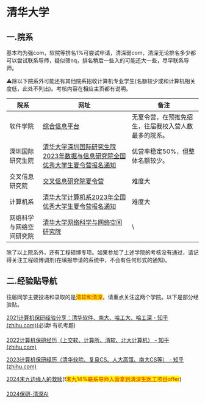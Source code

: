 # 清华大学

## 一.院系

基本均为强com，软院等排名1%可尝试申请，清深弱com，清深无论排名多少都可以尝试联系导师，疑似筛oq，排名稍后一些入的可能还大一些，尽早联系导师。

⚠除以下院系外可能还有其他院系招收计算机专业学生(名额较少或和计算机相关度低，此处不列出)。考核内容在相应主页都有说明。

| 院系                     | 网址                                                         | 备注                                                 |
| ------------------------ | ------------------------------------------------------------ | ---------------------------------------------------- |
| 软件学院                 | [综合信息平台 ](https://yzbm.tsinghua.edu.cn/publish/s01/s0101/detail/1d71768b-4888-475c-8cc6-52cbc4e5294a?yxsdm=410) | 无夏令营，在预推免招生，往届我校入营人数最多的院系。 |
| 深圳国际研究生院         | [清华大学深圳国际研究生院2023年数据与信息研究院全国优秀大学生夏令营报名通知 ](https://www.sigs.tsinghua.edu.cn/2023/0531/c120a63499/page.htm) | 优营率稳定50%，但整体名额较少。                      |
| 交叉信息研究院           | [交叉信息研究院夏令营 ](https://admission.iiis.tsinghua.edu.cn/2023/appinfo.php) | 难度大                                               |
| 计算机系                 | [清华大学计算机系2023年全国优秀大学生夏令营报名通知](https://www.cs.tsinghua.edu.cn/info/1048/5459.htm) | 难度大                                               |
| 网络科学与网络空间研究院 | [清华大学网络科学与网络空间研究院 ](https://www.insc.tsinghua.edu.cn/) | \                                                    |

除了以上院系外，还有工程硕博专项。如果参加了上述学院的考核没有通过，请记得关注工程硕博调剂(在填报申请的系统中，不会有任何形式的通知)。

## 二.经验贴导航

往届同学主要投递和录取的是<mark style="color:red;">清软和清深</mark>，请重点关注这两个学院。以下是部分经验贴。

[2021计算机保研经验分享：清华软件、南大、哈工大、哈工深 - 知乎 (zhihu.com)](https://zhuanlan.zhihu.com/p/418347688)(必读❗ 有机考题)

[2022计算机保研经历（上交软、计算所、清软、北大计算机） - 知乎 (zhihu.com)](https://zhuanlan.zhihu.com/p/570376340)

[2023计算机保研经历（清华软院、复旦CS、人大高瓴、南大CS等） - 知乎 (zhihu.com)](https://zhuanlan.zhihu.com/p/573141762)

[2024末九边缘人的救赎](https://zhuanlan.zhihu.com/p/659003744?utm_id=0)(❗<mark style="color:red;">末九14%联系导师入营拿到清深生医工项目offer</mark>)

[2024保研-清深AI](https://www.zhihu.com/people/ice-80-5-50)
